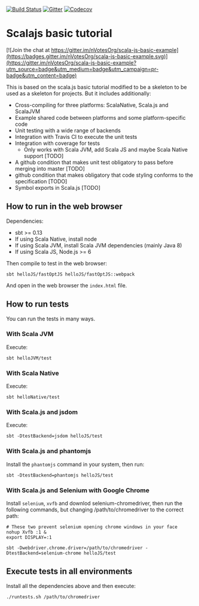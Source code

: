 [![Build Status](https://travis-ci.org/nVotesOrg/scala-js-basic-example.svg?branch=master)](https://travis-ci.org/nVotesOrg/scala-js-basic-example) [![Gitter](https://img.shields.io/badge/gitter-join%20chat-green.svg)](https://gitter.im/nVotesOrg/scala-js-basic-example) [![Codecov](https://codecov.io/github/nVotesOrg/scala-js-basic-example.svg/coverage.svg?branch=master)](https://codecov.io/github/nVotesOrg/scala-js-basic-example.svg?branch=master)

# Scalajs basic tutorial

[![Join the chat at https://gitter.im/nVotesOrg/scala-js-basic-example](https://badges.gitter.im/nVotesOrg/scala-js-basic-example.svg)](https://gitter.im/nVotesOrg/scala-js-basic-example?utm_source=badge&utm_medium=badge&utm_campaign=pr-badge&utm_content=badge)

This is based on the scala.js basic tutorial modified to be a skeleton to be used as
a skeleton for projects. But it includes additionally:
- Cross-compiling for three platforms: ScalaNative, Scala.js and ScalaJVM
- Example shared code between platforms and some platform-specific code
- Unit testing with a wide range of backends
- Integration with Travis CI to execute the unit tests
- Integration with coverage for tests
  - Only works with Scala JVM, add Scala JS and maybe Scala Native support [TODO]
- A github condition that makes unit test obligatory to pass before merging into master [TODO]
- github condition that makes obligatory that code styling conforms to the specification [TODO]
- Symbol exports in Scala.js [TODO]

## How to run in the web browser

Dependencies:
- sbt >= 0.13
- If using Scala Native, install node
- If using Scala JVM, install Scala JVM dependencies (mainly Java 8)
- If using Scala JS, Node.js >= 6

Then compile to test in the web browser:

    sbt helloJS/fastOptJS helloJS/fastOptJS::webpack

And open in the web browser the `index.html` file.

## How to run tests

You can run the tests in many ways.

### With Scala JVM

Execute:

    sbt helloJVM/test

### With Scala Native

Execute:

    sbt helloNative/test

### With Scala.js and jsdom

Execute:

    sbt -DtestBackend=jsdom helloJS/test

### With Scala.js and phantomjs

Install the `phantomjs` command in your system, then run:

    sbt -DtestBackend=phantomjs helloJS/test

### With Scala.js and Selenium with Google Chrome

Install `selenium`, `xvfb` and downlod selenium-chromedriver, then run the
following commands, but changing /path/to/chromedriver to the correct path:

    # These two prevent selenium opening chrome windows in your face
    nohup Xvfb :1 &
    export DISPLAY=:1

    sbt -Dwebdriver.chrome.driver=/path/to/chromedriver -DtestBackend=selenium-chrome helloJS/test

## Execute tests in all environments

Install all the dependencies above and then execute:

    ./runtests.sh /path/to/chromedriver
